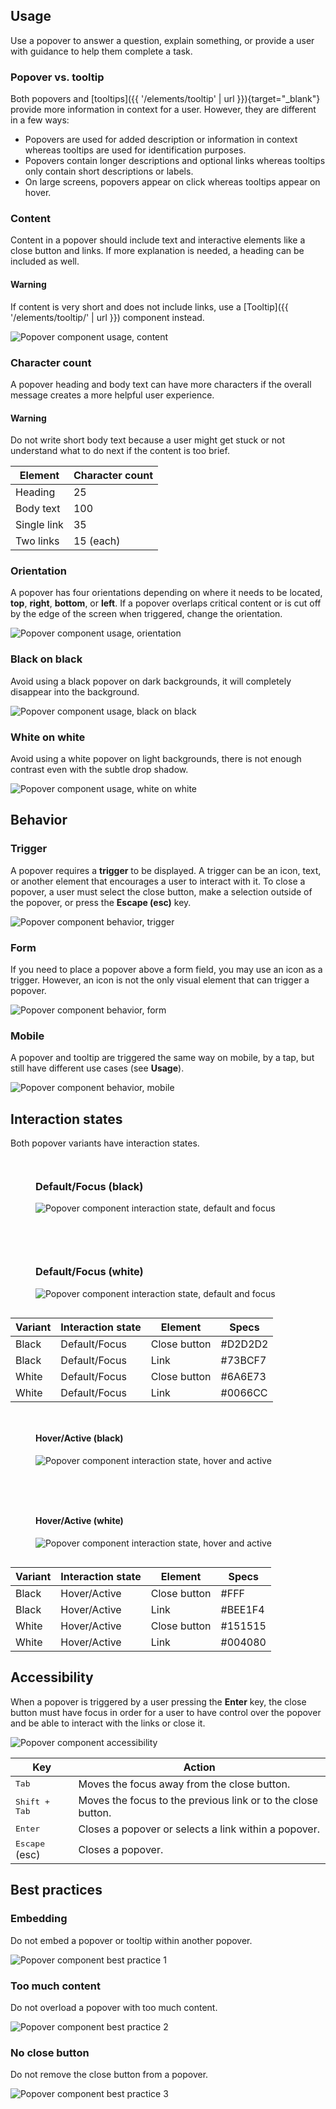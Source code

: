<style>
  .grid {
    display: grid;
    grid-template-columns: 1fr;
    gap: var(--rh-space-2xl, 32px);
  }

  @container container (min-width: 768px) {
    .grid {
      grid-template-columns: 1fr 1fr;
      gap: var(--rh-space-4xl, 64px);
    }
  }
</style>

## Usage

Use a popover to answer a question, explain something, or provide a user with 
guidance to help them complete a task.

### Popover vs. tooltip

Both popovers and [tooltips]({{ 
'/elements/tooltip' | url }}){target="_blank"} provide more information in 
context for a user. However, they are different in a few ways:

- Popovers are used for added description or information in context whereas 
  tooltips are used for identification purposes.
- Popovers contain longer descriptions and optional links whereas tooltips 
  only contain short descriptions or labels.
- On large screens, popovers appear on click whereas tooltips appear on hover.

### Content

Content in a popover should include text and interactive elements like a close 
button and links. If more explanation is needed, a heading can be included as 
well.

<rh-alert state="warning">
  <h4 slot="header">Warning</h4>
  <p>If content is very short and does not include links, use a [Tooltip]({{ 
  '/elements/tooltip/' | url }}) component instead.</p>
</rh-alert>

<uxdot-example width-adjustment="832px">
  <img src="../popover-usage-content.svg" alt="Popover component usage, content">
</uxdot-example>


### Character count

A popover heading and body text can have more characters if the overall 
message creates a more helpful user experience.

<rh-alert state="warning">
  <h4 slot="header">Warning</h4>
  <p>Do not write short body text because a user might get stuck or not understand what to do 
  next if the content is too brief.</p>
</rh-alert>

<rh-table>
  <table>
    <thead>
      <tr>
        <th scope="col" data-label="Element">Element</th>
        <th scope="col" data-label="Character count">Character count</th>
      </tr>
    </thead>
    <tbody>
      <tr>
        <td data-label="Element">Heading</td>
        <td data-label="Character count">25</td>
      </tr>
      <tr>
        <td data-label="Element">Body text</td>
        <td data-label="Character count">100</td>
      </tr>
      <tr>
        <td data-label="Element">Single link</td>
        <td data-label="Character count">35</td>
      </tr>
      <tr>
        <td data-label="Element">Two links</td>
        <td data-label="Character count">15 (each)</td>
      </tr>
    </tbody>
  </table>
</rh-table>


### Orientation

A popover has four orientations depending on where it needs to be located, 
**top**, **right**, **bottom**, or **left**. If a popover overlaps critical 
content or is cut off by the edge of the screen when triggered, change the 
orientation.

<uxdot-example width-adjustment="844px">
  <img src="../popover-usage-orientation.svg" alt="Popover component usage, orientation">
</uxdot-example>


### Black on black

Avoid using a black popover on dark backgrounds, it will completely disappear 
into the background.

<uxdot-example color-palette="darkest" width-adjustment="392px" danger>
  <img src="../popover-usage-black.svg" alt="Popover component usage, black on black">
</uxdot-example>


### White on white

Avoid using a white popover on light backgrounds, there is not enough contrast 
even with the subtle drop shadow.

<uxdot-example width-adjustment="392px" danger>
  <img src="../popover-usage-white.svg" alt="Popover component usage, white on white">
</uxdot-example>


## Behavior

### Trigger

A popover requires a **trigger** to be displayed. A trigger can be an icon, 
text, or another element that encourages a user to interact with it. To close 
a popover, a user must select the close button, make a selection outside of 
the popover, or press the **Escape (esc)** key.

<uxdot-example width-adjustment="832px">
  <img src="../popover-behavior-trigger.svg" alt="Popover component behavior, trigger">
</uxdot-example>


### Form

If you need to place a popover above a form field, you may use an icon as a 
trigger. However, an icon is not the only visual element that can trigger a 
popover.

<uxdot-example width-adjustment="406px">
  <img src="../popover-behavior-form.svg" alt="Popover component behavior, form">
</uxdot-example>


### Mobile

A popover and tooltip are triggered the same way on mobile, by a tap, but 
still have different use cases (see **Usage**).

<uxdot-example width-adjustment="772px">
  <img src="../popover-behavior-mobile.svg" alt="Popover component behavior, mobile">
</uxdot-example>


## Interaction states

Both popover variants have interaction states.

<div class="grid">
  <figure>
    <figcaption><h3>Default/Focus (black)</h3></figcaption>
    <uxdot-example width-adjustment="392px">
      <img src="../popover-interaction-state-default-focus-black.svg" alt="Popover component interaction state, default and focus">
    </uxdot-example>
  </figure>
  <figure>
    <figcaption><h3>Default/Focus (white)</h3></figcaption>
    <uxdot-example width-adjustment="392px" color-palette="darkest">
      <img src="../popover-interaction-state-default-focus-white.svg" alt="Popover component interaction state, default and focus">
    </uxdot-example>
  </figure>
</div>

<rh-table>
  <table>
    <thead>
      <tr>
        <th scope="col" data-label="Variant">Variant</th>
        <th scope="col" data-label="Interaction state">Interaction state</th>
        <th scope="col" data-label="Element">Element</th>
        <th scope="col" data-label="Specs">Specs</th>
      </tr>
    </thead>
    <tbody>
      <tr>
        <td data-label="Variant">Black</td>
        <td data-label="Interaction state">Default/Focus</td>
        <td data-label="Element">Close button</td>
        <td data-label="Specs">#D2D2D2</td>
      </tr>
      <tr>
        <td data-label="Variant">Black</td>
        <td data-label="Interaction state">Default/Focus</td>
        <td data-label="Element">Link</td>
        <td data-label="Specs">#73BCF7</td>
      </tr>
      <tr>
        <td data-label="Variant">White</td>
        <td data-label="Interaction state">Default/Focus</td>
        <td data-label="Element">Close button</td>
        <td data-label="Specs">#6A6E73</td>
      </tr>
      <tr>
        <td data-label="Variant">White</td>
        <td data-label="Interaction state">Default/Focus</td>
        <td data-label="Element">Link</td>
        <td data-label="Specs">#0066CC</td>
      </tr>
    </tbody>
  </table>
</rh-table>


<div class="grid">
  <figure>
    <figcaption><h4>Hover/Active (black)</h4></figcaption>
    <uxdot-example width-adjustment="392px">
      <img src="../popover-interaction-state-hover-active-black.svg" alt="Popover component interaction state, hover and active"> 
    </uxdot-example>
  </figure>
  <figure>
    <figcaption><h4>Hover/Active (white)</h4></figcaption>
    <uxdot-example width-adjustment="392px" color-palette="darkest">
      <img src="../popover-interaction-state-hover-active-white.svg" alt="Popover component interaction state, hover and active">
    </uxdot-example>
  </figure>
</div>

<rh-table>
  <table>
    <thead>
      <tr>
        <th scope="col" data-label="Variant">Variant</th>
        <th scope="col" data-label="Interaction state">Interaction state</th>
        <th scope="col" data-label="Element">Element</th>
        <th scope="col" data-label="Specs">Specs</th>
      </tr>
    </thead>
    <tbody>
      <tr>
        <td data-label="Variant">Black</td>
        <td data-label="Interaction state">Hover/Active</td>
        <td data-label="Element">Close button</td>
        <td data-label="Specs">#FFF</td>
      </tr>
      <tr>
        <td data-label="Variant">Black</td>
        <td data-label="Interaction state">Hover/Active</td>
        <td data-label="Element">Link</td>
        <td data-label="Specs">#BEE1F4</td>
      </tr>
      <tr>
        <td data-label="Variant">White</td>
        <td data-label="Interaction state">Hover/Active</td>
        <td data-label="Element">Close button</td>
        <td data-label="Specs">#151515</td>
      </tr>
      <tr>
        <td data-label="Variant">White</td>
        <td data-label="Interaction state">Hover/Active</td>
        <td data-label="Element">Link</td>
        <td data-label="Specs">#004080</td>
      </tr>
    </tbody>
  </table>
</rh-table>


## Accessibility

When a popover is triggered by a user pressing the **Enter** key, 
the close button must have focus in order for a user to have control over the 
popover and be able to interact with the links or close it.

<uxdot-example width-adjustment="392px">
  <img src="../popover-accessibility.svg" alt="Popover component accessibility">
</uxdot-example>

<rh-table>
  <table>
    <thead>
      <tr>
        <th scope="col" data-label="Key">Key</th>
        <th scope="col" data-label="Action">Action</th>
      </tr>
    </thead>
    <tbody>
      <tr>
        <td data-label="Key"><kbd>Tab</kbd></td>
        <td data-label="Action">Moves the focus away from the close button.</td>
      </tr>
      <tr>
        <td data-label="Key"><kbd>Shift + Tab</kbd></td>
        <td data-label="Action">Moves the focus to the previous link or to the close button.</td>
      </tr>
      <tr>
        <td data-label="Key"><kbd>Enter</kbd></td>
        <td data-label="Action">Closes a popover or selects a link within a popover.</td>
      </tr>
      <tr>
        <td data-label="Key"><kbd>Escape</kbd> (esc)</td>
        <td data-label="Action">Closes a popover.</td>
      </tr>
    </tbody>
  </table>
</rh-table>


## Best practices

### Embedding

Do not embed a popover or tooltip within another popover.

<uxdot-example width-adjustment="479px" danger>
  <img src="../popover-best-practice-1.svg" alt="Popover component best practice 1">
</uxdot-example>


### Too much content

Do not overload a popover with too much content.

<uxdot-example width-adjustment="432px" danger>
  <img src="../popover-best-practice-2.svg" alt="Popover component best practice 2">
</uxdot-example>


### No close button

Do not remove the close button from a popover.

<uxdot-example width-adjustment="392px" danger>
  <img src="../popover-best-practice-3.svg" alt="Popover component best practice 3">
</uxdot-example>
